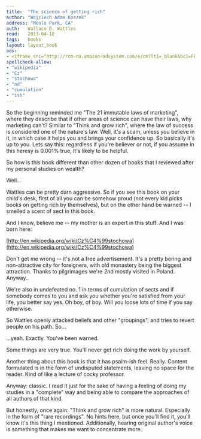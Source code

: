```yaml
---
title:	"The science of getting rich"
author: "Wojciech Adam Koszek"
address: "Menlo Park, CA"
auth:	Wallace D. Wattles
read:	2013-04-18
tags:	books
layout: layout_book
ads:
- <iframe src="http://rcm-na.amazon-adsystem.com/e/cm?lt1=_blank&bc1=FFFFFF&IS2=1&npa=1&bg1=FFFFFF&fc1=000000&lc1=FF0000&t=wkoszek-20&o=1&p=8&l=as4&m=amazon&f=ifr&ref=ss_til&asins=1612933211" style="width:120px;height:240px;" scrolling="no" marginwidth="0" marginheight="0" frameborder="0"></iframe>
spellcheck-allow:
- "wikipedia"
- "Cz"
- "stochowa"
- "nd"
- "cumulation"
- "ish"
---
```

So the beginning reminded me "The 21 immutable laws of marketing", where
they describe that if other areas of science can have their laws, why
marketing can't? Similar to "Think and grow rich", where the law of success
is considered one of the nature's law. Well, it's a scam, unless you believe
in it, in which case it helps you and brings your confidence up. So
basically it's up to you. Lets say this: regardless if you're believer or
not, if you assume in this heresy is 0.001% true, it's likely to be helpful.

So how is this book different than other dozen of books that I reviewed
after my personal studies on wealth?

Well...

Wattles can be pretty darn aggressive. So if you see this book on your
child's desk, first of all you can be somehow proud (not every kid picks
books on getting rich by themselves), but on the other hand be warned -- I
smelled a scent of sect in this book.

And I know, believe me -- my mother is an expert in this stuff. And I was
born here:

[http://en.wikipedia.org/wiki/Cz%C4%99stochowa](http://en.wikipedia.org/wiki/Cz%C4%99stochowa)

Don't get me wrong -- it's not a free advertisement. It's a pretty boring
and non-attractive city for foreigners, with old monastery being the biggest
attraction. Thanks to pilgrimages we're 2nd mostly visited in Poland.
Anyway..

We're also in undefeated no. 1 in terms of cumulation of sects and if
somebody comes to you and ask you whether you're satisfied from your life,
you better say yes. Oh boy, of boy. Will you loose lots of time if you say
otherwise.

So Wattles openly attacked beliefs and other "groupings", and tries to
revert people on his path. So...

...yeah. Exactly. You've been warned.

Some things are very true. You'll never get rich doing the work by yourself.

Another thing about this book is that it has psalm-ish feel. Really. Content
formulated is in the form of undisputed statements, leaving no space for the
reader. Kind of like a lecture of cocky professor.

Anyway: classic. I read it just for the sake of having a feeling of doing my
studies in a "complete" way and being able to compare the approaches of all
authors of that kind.

But honestly, once again: "Think and grow rich" is more natural. Especially
in the form of "rare recordings". No hints here, but once you'll find it,
you'll know it's this thing I mentioned. Additionally, hearing original
author's voice is something that makes me want to concentrate more.
